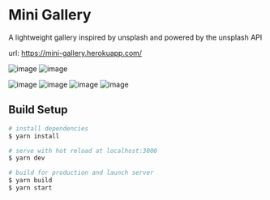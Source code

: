 # Mini Gallery
A lightweight gallery inspired by unsplash and powered by the unsplash API

url: https://mini-gallery.herokuapp.com/

![image](https://user-images.githubusercontent.com/67616046/149682995-1662a694-ac27-4653-b520-d6919b4c31b1.png)
![image](https://user-images.githubusercontent.com/67616046/149683081-d4a962fd-f70c-4ef2-9fde-35a4849e1098.png)

![image](https://user-images.githubusercontent.com/67616046/149683028-0a3500a3-d2a9-41d1-9955-81196351c536.png)
![image](https://user-images.githubusercontent.com/67616046/149683052-d0566f0c-3891-492d-a8be-cb5a21dbe989.png)
![image](https://user-images.githubusercontent.com/67616046/149683064-e89a46da-09b4-4852-9d85-c9c9cba74784.png)
![image](https://user-images.githubusercontent.com/67616046/149683102-cfa2201d-4fab-46d1-b53a-ef4e5ae539cb.png)






## Build Setup

```bash
# install dependencies
$ yarn install

# serve with hot reload at localhost:3000
$ yarn dev

# build for production and launch server
$ yarn build
$ yarn start

```
